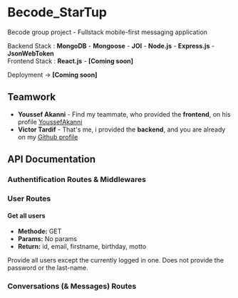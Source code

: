 # Becode_StarTup

Becode group project - Fullstack mobile-first messaging application

Backend Stack : **MongoDB** - **Mongoose** - **JOI** - **Node.js** - **Express.js** - **JsonWebToken**  
Frontend Stack : **React.js** - **[Coming soon]**

Deployment -> []() **[Coming soon]**

## Teamwork

- **Youssef Akanni** - Find my teammate, who provided the **frontend**, on his profile [YoussefAkanni](https://github.com/YoussefAkanni)
- **Victor Tardif** - That's me, i provided the **backend**, and you are already on my [Github profile](https://github.com/VictorT-GitHub)

## API Documentation

### Authentification Routes & Middlewares

### User Routes

#### Get all users

- **Methode:** GET
- **Params:** No params
- **Return:** id, email, firstname, birthday, motto

Provide all users except the currently logged in one.
Does not provide the password or the last-name.

### Conversations (& Messages) Routes
